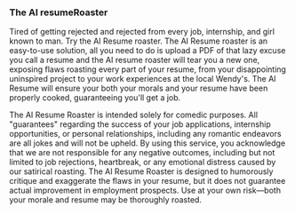 ### The AI resumeRoaster 

Tired of getting rejected and rejected from every job, internship, and girl known to man. Try the AI Resume roaster. The AI Resume roaster is an easy-to-use solution, all you need to do is upload a PDF of that lazy excuse you call a resume and the AI resume roaster will tear you a new one, exposing flaws roasting every part of your resume, from your disappointing uninspired project to your work experiences at the local Wendy's. The AI Resume will ensure your both your morals and your resume have been properly cooked, guaranteeing you'll get a job. 

The AI Resume Roaster is intended solely for comedic purposes. All "guarantees" regarding the success of your job applications, internship opportunities, or personal relationships, including any romantic endeavors are all jokes and will not be upheld. By using this service, you acknowledge that we are not responsible for any negative outcomes, including but not limited to job rejections, heartbreak, or any emotional distress caused by our satirical roasting. The AI Resume Roaster is designed to humorously critique and exaggerate the flaws in your resume, but it does not guarantee actual improvement in employment prospects. Use at your own risk—both your morale and resume may be thoroughly roasted.
